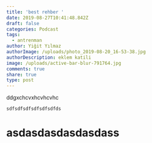 ```yaml
---
title: 'best rehber '
date: 2019-08-27T10:41:48.842Z
draft: false
categories: Podcast
tags:
  - antrenman
author: Yiğit Yılmaz
authorImage: /uploads/photo_2019-08-20_16-53-38.jpg
authorDescription: eklem katili
image: /uploads/active-bar-blur-791764.jpg
comments: true
share: true
type: post
---
```

ddgxchcvxhcvhcvhc

```
sdfsdfsdfsdfsdfsdfds
```

# asdasdasdasdasdass
